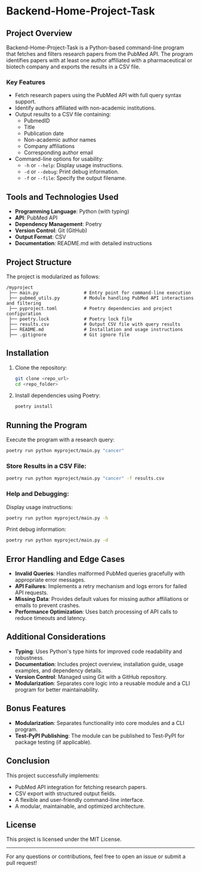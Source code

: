 # Backend-Home-Project-Task

## Project Overview

Backend-Home-Project-Task is a Python-based command-line program that fetches and filters research papers from the PubMed API. The program identifies papers with at least one author affiliated with a pharmaceutical or biotech company and exports the results in a CSV file.

### Key Features
- Fetch research papers using the PubMed API with full query syntax support.
- Identify authors affiliated with non-academic institutions.
- Output results to a CSV file containing:
  - PubmedID
  - Title
  - Publication date
  - Non-academic author names
  - Company affiliations
  - Corresponding author email
- Command-line options for usability:
  - `-h` or `--help`: Display usage instructions.
  - `-d` or `--debug`: Print debug information.
  - `-f` or `--file`: Specify the output filename.

## Tools and Technologies Used
- **Programming Language**: Python (with typing)
- **API**: PubMed API
- **Dependency Management**: Poetry
- **Version Control**: Git (GitHub)
- **Output Format**: CSV
- **Documentation**: README.md with detailed instructions

## Project Structure
The project is modularized as follows:
```
/myproject
 ├── main.py                 # Entry point for command-line execution
 ├── pubmed_utils.py         # Module handling PubMed API interactions and filtering
 ├── pyproject.toml          # Poetry dependencies and project configuration
 ├── poetry.lock             # Poetry lock file
 ├── results.csv             # Output CSV file with query results
 ├── README.md               # Installation and usage instructions
 ├── .gitignore              # Git ignore file
```

## Installation

1. Clone the repository:
   ```sh
   git clone <repo_url>
   cd <repo_folder>
   ```
2. Install dependencies using Poetry:
   ```sh
   poetry install
   ```

## Running the Program

Execute the program with a research query:
```sh
poetry run python myproject/main.py "cancer"
```

### Store Results in a CSV File:
```sh
poetry run python myproject/main.py "cancer" -f results.csv
```

### Help and Debugging:
Display usage instructions:
```sh
poetry run python myproject/main.py -h
```
Print debug information:
```sh
poetry run python myproject/main.py -d
```

## Error Handling and Edge Cases
- **Invalid Queries**: Handles malformed PubMed queries gracefully with appropriate error messages.
- **API Failures**: Implements a retry mechanism and logs errors for failed API requests.
- **Missing Data**: Provides default values for missing author affiliations or emails to prevent crashes.
- **Performance Optimization**: Uses batch processing of API calls to reduce timeouts and latency.

## Additional Considerations
- **Typing**: Uses Python's type hints for improved code readability and robustness.
- **Documentation**: Includes project overview, installation guide, usage examples, and dependency details.
- **Version Control**: Managed using Git with a GitHub repository.
- **Modularization**: Separates core logic into a reusable module and a CLI program for better maintainability.

## Bonus Features
- **Modularization**: Separates functionality into core modules and a CLI program.
- **Test-PyPI Publishing**: The module can be published to Test-PyPI for package testing (if applicable).

## Conclusion
This project successfully implements:
- PubMed API integration for fetching research papers.
- CSV export with structured output fields.
- A flexible and user-friendly command-line interface.
- A modular, maintainable, and optimized architecture.

## License
This project is licensed under the MIT License.

---

For any questions or contributions, feel free to open an issue or submit a pull request!

